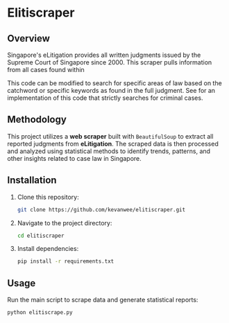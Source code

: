 # Elitiscraper
## Overview
Singapore's eLitigation provides all written judgments issued by the Supreme Court of Singapore since 2000. This scraper pulls information from all cases found within 

This code can be modified to search for specific areas of law based on the catchword or specific keywords as found in the full judgment. See <a href="https://github.com/kevanwee/crimewatch"></a> for an implementation of this code that strictly searches for criminal cases.

## Methodology
This project utilizes a **web scraper** built with `BeautifulSoup` to extract all reported judgments from **eLitigation**. The scraped data is then processed and analyzed using statistical methods to identify trends, patterns, and other insights related to case law in Singapore. 

## Installation
1. Clone this repository:
   ```sh
   git clone https://github.com/kevanwee/elitiscraper.git
   ```
2. Navigate to the project directory:
   ```sh
   cd elitiscraper
   ```
3. Install dependencies:
   ```sh
   pip install -r requirements.txt
   ```

## Usage
Run the main script to scrape data and generate statistical reports:
```sh
python elitiscrape.py
```
